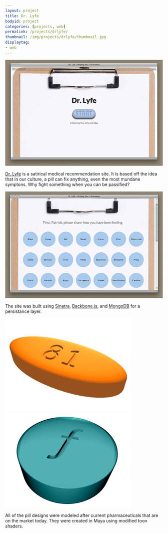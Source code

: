 ```yaml
---
layout: project
title: Dr. Lyfe
bodyid: project
categories: [projects, web]
permalink: /projects/drlyfe/
thumbnail: /img/projects/drlyfe/thumbnail.jpg
displaytag:
- web
---
```


<a href="http://www.drlyfe.com" title="Dr. Lyfe" target="_blank"><img class="large" src="/img/projects/drlyfe/home_page.jpg" alt="Home
Page" /></a>

<a href="http://www.drlyfe.com" title="Dr. Lyfe" target="_blank">Dr. Lyfe</a> is a satirical medical recommendation site. It is based off the
idea that in our culture, a pill can fix anything, even the most
mundane symptons. Why fight something when you can be passified?

<img class="large" src="/img/projects/drlyfe/feelings_page.jpg"
alt="Feelings Page" />

The site was built using <a href="http://www.sinatrarb.com/" title="Sinatra" target="_blank">Sinatra</a>, <a href="http://documentcloud.github.com/backbone/" title="Backbone.js" target="_blank">Backbone.js</a>, and <a href="http://www.mongodb.org/" title="Mongo DB" target="_blank">MongoDB</a> for a persistance layer.

<div class="img-container clearfix">
  <img class="small left" src="/img/projects/drlyfe/pill_example_1.jpg"
  title="Pill Example" />
  <img class="small right" src="/img/projects/drlyfe/pill_example_2.jpg"
  title="Pill Example" />
</div>

All of the pill designs were modeled after current pharmaceuticals that
are on the market today. They were created in Maya using modified toon
shaders.
